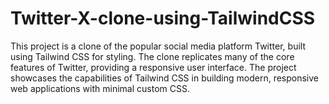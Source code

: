 # Twitter-X-clone-using-TailwindCSS
This project is a clone of the popular social media platform Twitter, built using Tailwind CSS for styling. The clone replicates many of the core features of Twitter, providing a responsive  user interface.  The project showcases the capabilities of Tailwind CSS in building modern, responsive web applications with minimal custom CSS.
